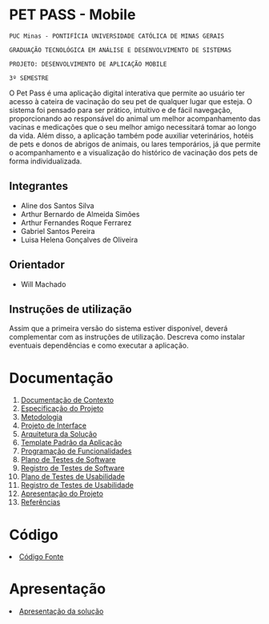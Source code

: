 # PET PASS - Mobile

`PUC Minas - PONTIFÍCIA UNIVERSIDADE CATÓLICA DE MINAS GERAIS`

`GRADUAÇÃO TECNOLÓGICA EM ANÁLISE E DESENVOLVIMENTO DE SISTEMAS`

`PROJETO: DESENVOLVIMENTO DE APLICAÇÃO MOBILE`

`3º SEMESTRE`

O Pet Pass é uma aplicação digital interativa que permite ao usuário ter acesso à cateira de vacinação do seu pet de qualquer lugar que esteja. 
O sistema foi pensado para ser prático, intuitivo e de fácil navegação, proporcionando ao responsável do animal um melhor acompanhamento das vacinas e medicações que o seu melhor amigo necessitará tomar ao longo da vida. Além disso, a aplicação também pode auxiliar veterinários, hotéis de pets e donos de abrigos de animais, ou lares temporários, já que permite o acompanhamento e a visualização do histórico de vacinação dos pets de forma individualizada.

## Integrantes

* Aline dos Santos Silva
* Arthur Bernardo de Almeida Simões
* Arthur Fernandes Roque Ferrarez
* Gabriel Santos Pereira
* Luisa Helena Gonçalves de Oliveira

## Orientador

* Will Machado

## Instruções de utilização

Assim que a primeira versão do sistema estiver disponível, deverá complementar com as instruções de utilização. Descreva como instalar eventuais dependências e como executar a aplicação.

# Documentação

<ol>
<li><a href="docs/01-Documentação de Contexto.md"> Documentação de Contexto</a></li>
<li><a href="docs/02-Especificação do Projeto.md"> Especificação do Projeto</a></li>
<li><a href="docs/03-Metodologia.md"> Metodologia</a></li>
<li><a href="docs/04-Projeto de Interface.md"> Projeto de Interface</a></li>
<li><a href="docs/05-Arquitetura da Solução.md"> Arquitetura da Solução</a></li>
<li><a href="docs/06-Template Padrão da Aplicação.md"> Template Padrão da Aplicação</a></li>
<li><a href="docs/07-Programação de Funcionalidades.md"> Programação de Funcionalidades</a></li>
<li><a href="docs/08-Plano de Testes de Software.md"> Plano de Testes de Software</a></li>
<li><a href="docs/09-Registro de Testes de Software.md"> Registro de Testes de Software</a></li>
<li><a href="docs/10-Plano de Testes de Usabilidade.md"> Plano de Testes de Usabilidade</a></li>
<li><a href="docs/11-Registro de Testes de Usabilidade.md"> Registro de Testes de Usabilidade</a></li>
<li><a href="docs/12-Apresentação do Projeto.md"> Apresentação do Projeto</a></li>
<li><a href="docs/13-Referências.md"> Referências</a></li>
</ol>

# Código

<li><a href="src/README.md"> Código Fonte</a></li>

# Apresentação

<li><a href="presentation/README.md"> Apresentação da solução</a></li>
